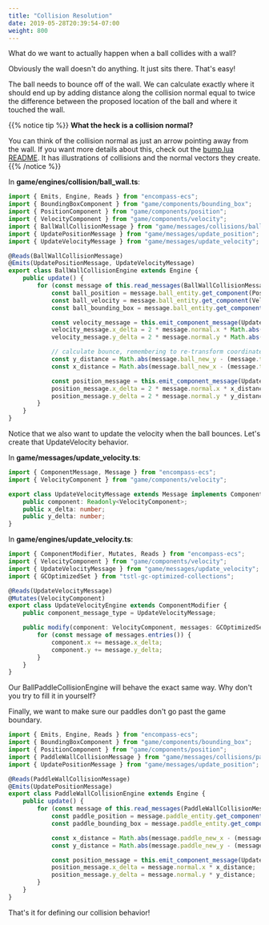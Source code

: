 ```yaml
---
title: "Collision Resolution"
date: 2019-05-28T20:39:54-07:00
weight: 800
---
```


What do we want to actually happen when a ball collides with a wall?

Obviously the wall doesn't do anything. It just sits there. That's easy!

The ball needs to bounce off of the wall. We can calculate exactly where it should end up by adding distance along the collision normal equal to twice the difference between the proposed location of the ball and where it touched the wall.

{{% notice tip %}}
**What the heck is a collision normal?**

You can think of the collision normal as just an arrow pointing away from the wall. If you want more details about this, check out the [bump.lua README](https://github.com/kikito/bump.lua/blob/master/README.md). It has illustrations of collisions and the normal vectors they create.
{{% /notice %}}

In **game/engines/collision/ball_wall.ts**:

```ts
import { Emits, Engine, Reads } from "encompass-ecs";
import { BoundingBoxComponent } from "game/components/bounding_box";
import { PositionComponent } from "game/components/position";
import { VelocityComponent } from "game/components/velocity";
import { BallWallCollisionMessage } from "game/messages/collisions/ball_wall";
import { UpdatePositionMessage } from "game/messages/update_position";
import { UpdateVelocityMessage } from "game/messages/update_velocity";

@Reads(BallWallCollisionMessage)
@Emits(UpdatePositionMessage, UpdateVelocityMessage)
export class BallWallCollisionEngine extends Engine {
    public update() {
        for (const message of this.read_messages(BallWallCollisionMessage).values()) {
            const ball_position = message.ball_entity.get_component(PositionComponent);
            const ball_velocity = message.ball_entity.get_component(VelocityComponent);
            const ball_bounding_box = message.ball_entity.get_component(BoundingBoxComponent);

            const velocity_message = this.emit_component_message(UpdateVelocityMessage, ball_velocity);
            velocity_message.x_delta = 2 * message.normal.x * Math.abs(ball_velocity.x);
            velocity_message.y_delta = 2 * message.normal.y * Math.abs(ball_velocity.y);

            // calculate bounce, remembering to re-transform coordinates to origin space
            const y_distance = Math.abs(message.ball_new_y - (message.touch.y + ball_bounding_box.height * 0.5));
            const x_distance = Math.abs(message.ball_new_x - (message.touch.x + ball_bounding_box.width * 0.5));

            const position_message = this.emit_component_message(UpdatePositionMessage, ball_position);
            position_message.x_delta = 2 * message.normal.x * x_distance;
            position_message.y_delta = 2 * message.normal.y * y_distance;
        }
    }
}
```

Notice that we also want to update the velocity when the ball bounces. Let's create that UpdateVelocity behavior.

In **game/messages/update_velocity.ts**:

```ts
import { ComponentMessage, Message } from "encompass-ecs";
import { VelocityComponent } from "game/components/velocity";

export class UpdateVelocityMessage extends Message implements ComponentMessage {
    public component: Readonly<VelocityComponent>;
    public x_delta: number;
    public y_delta: number;
}
```

In **game/engines/update_velocity.ts**:

```ts
import { ComponentModifier, Mutates, Reads } from "encompass-ecs";
import { VelocityComponent } from "game/components/velocity";
import { UpdateVelocityMessage } from "game/messages/update_velocity";
import { GCOptimizedSet } from "tstl-gc-optimized-collections";

@Reads(UpdateVelocityMessage)
@Mutates(VelocityComponent)
export class UpdateVelocityEngine extends ComponentModifier {
    public component_message_type = UpdateVelocityMessage;

    public modify(component: VelocityComponent, messages: GCOptimizedSet<UpdateVelocityMessage>) {
        for (const message of messages.entries()) {
            component.x += message.x_delta;
            component.y += message.y_delta;
        }
    }
}
```

Our BallPaddleCollisionEngine will behave the exact same way. Why don't you try to fill it in yourself?

Finally, we want to make sure our paddles don't go past the game boundary.

```ts
import { Emits, Engine, Reads } from "encompass-ecs";
import { BoundingBoxComponent } from "game/components/bounding_box";
import { PositionComponent } from "game/components/position";
import { PaddleWallCollisionMessage } from "game/messages/collisions/paddle_wall";
import { UpdatePositionMessage } from "game/messages/update_position";

@Reads(PaddleWallCollisionMessage)
@Emits(UpdatePositionMessage)
export class PaddleWallCollisionEngine extends Engine {
    public update() {
        for (const message of this.read_messages(PaddleWallCollisionMessage).values()) {
            const paddle_position = message.paddle_entity.get_component(PositionComponent);
            const paddle_bounding_box = message.paddle_entity.get_component(BoundingBoxComponent);

            const x_distance = Math.abs(message.paddle_new_x - (message.touch.x + paddle_bounding_box.width * 0.5));
            const y_distance = Math.abs(message.paddle_new_y - (message.touch.y + paddle_bounding_box.height * 0.5));

            const position_message = this.emit_component_message(UpdatePositionMessage, paddle_position);
            position_message.x_delta = message.normal.x * x_distance;
            position_message.y_delta = message.normal.y * y_distance;
        }
    }
}
```

That's it for defining our collision behavior!
